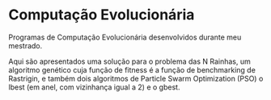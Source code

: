 # Computação Evolucionária

Programas de Computação Evolucionária desenvolvidos durante meu mestrado. 

Aqui são apresentados uma solução para o problema das N Rainhas, um algoritmo genético cuja função de fitness é a função de benchmarking de Rastrigin, e também dois algoritmos de Particle Swarm Optimization (PSO) o lbest (em anel, com vizinhança igual a 2) e o gbest.
